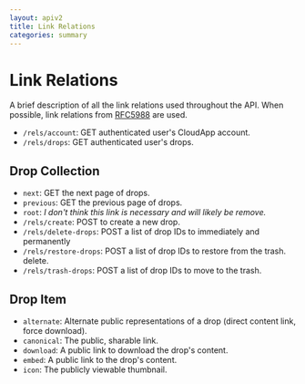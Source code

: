 ```yaml
---
layout: apiv2
title: Link Relations
categories: summary
---
```


# Link Relations

A brief description of all the link relations used throughout the API. When
possible, link relations from [RFC5988][standard-links] are used.

[standard-links]: http://www.iana.org/assignments/link-relations/link-relations.xml


 - `/rels/account`: GET authenticated user's CloudApp account.
 - `/rels/drops`: GET authenticated user's drops.

## Drop Collection

 - `next`: GET the next page of drops.
 - `previous`: GET the previous page of drops.
 - `root`: _I don't think this link is necessary and will likely be remove._
 - `/rels/create`: POST to create a new drop.
 - `/rels/delete-drops`: POST a list of drop IDs to immediately and permanently
 - `/rels/restore-drops`: POST a list of drop IDs to restore from the trash.
   delete.
 - `/rels/trash-drops`: POST a list of drop IDs to move to the trash.

## Drop Item

 - `alternate`: Alternate public representations of a drop (direct content link,
   force download).
 - `canonical`: The public, sharable link.
 - `download`: A public link to download the drop's content.
 - `embed`: A public link to the drop's content.
 - `icon`: The publicly viewable thumbnail.
